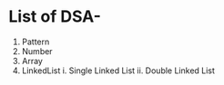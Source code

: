 # List of DSA- 
1. Pattern
2. Number
3. Array
4. LinkedList
   i. Single Linked List
   ii. Double Linked List
   
